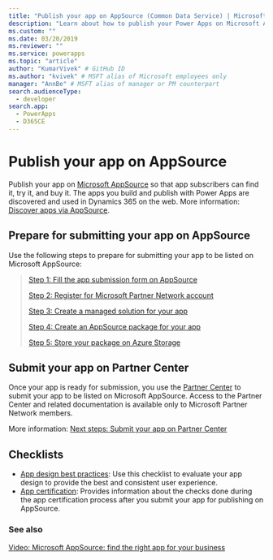 ```yaml
---
title: "Publish your app on AppSource (Common Data Service) | Microsoft Docs" # Intent and product brand in a unique string of 43-59 chars including spaces
description: "Learn about how to publish your Power Apps on Microsoft AppSource so that subscribers can find it, try it, and buy it." # 115-145 characters including spaces. This abstract displays in the search result.
ms.custom: ""
ms.date: 03/20/2019
ms.reviewer: ""
ms.service: powerapps
ms.topic: "article"
author: "KumarVivek" # GitHub ID
ms.author: "kvivek" # MSFT alias of Microsoft employees only
manager: "AnnBe" # MSFT alias of manager or PM counterpart
search.audienceType: 
  - developer
search.app: 
  - PowerApps
  - D365CE
---
```

# Publish your app on AppSource

Publish your app on [Microsoft AppSource](https://appsource.microsoft.com) so that app subscribers can find it, try it, and buy it. The apps you build and publish with Power Apps are discovered and used in Dynamics 365 on the web. More information: [Discover apps via AppSource](/powerapps/user/app-source). 

## Prepare for submitting your app on AppSource

Use the following steps to prepare for submitting your app to be listed on Microsoft AppSource:

> [Step 1: Fill the app submission form on AppSource](fill-app-submission-form-appsource.md)
> 
> [Step 2: Register for Microsoft Partner Network account](register-microsoft-partner-network.md)
> 
> [Step 3: Create a managed solution for your app](create-solution-app-appsource.md)
> 
> [Step 4: Create an AppSource package for your app](create-package-app-appsource.md)
> 
> [Step 5: Store your package on Azure Storage](store-appsource-package-azure-storage.md)

## Submit your app on Partner Center

Once your app is ready for submission, you use the [Partner Center](https://partner.microsoft.com/dashboard/account/v3/enrollment/introduction/azureisv) to submit your app to be listed on Microsoft AppSource. Access to the Partner Center and related documentation is available only to Microsoft Partner Network members.

More information: [Next steps: Submit your app on Partner Center](next-steps-submit-app-cloud-partner-portal.md)
  
## Checklists

- [App design best practices](appendix-app-design-best-practices-checklist.md): Use this checklist to evaluate your app design to provide the best and consistent user experience.
- [App certification](appendix-app-certification-checklist.md): Provides information about the checks done during the app certification process after you submit your app for publishing on AppSource. 
  
### See also  
[Video: Microsoft AppSource: find the right app for your business](https://youtu.be/hpq_Y9LuIB8)
 
